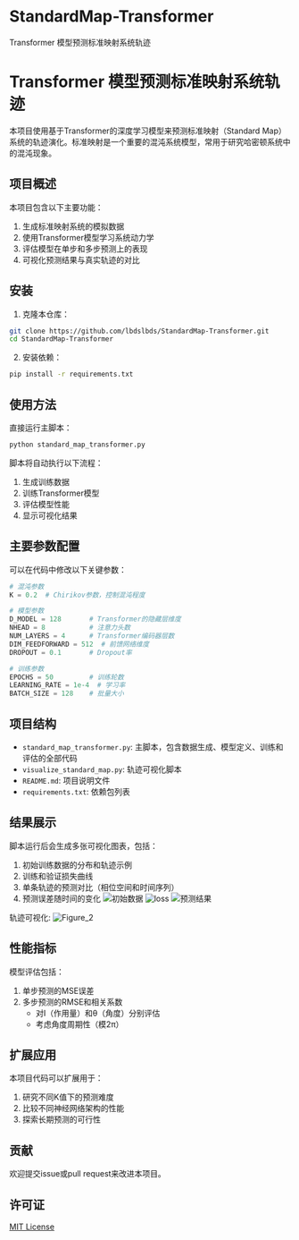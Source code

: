 # StandardMap-Transformer
Transformer 模型预测标准映射系统轨迹
# Transformer 模型预测标准映射系统轨迹

本项目使用基于Transformer的深度学习模型来预测标准映射（Standard Map）系统的轨迹演化。标准映射是一个重要的混沌系统模型，常用于研究哈密顿系统中的混沌现象。

## 项目概述

本项目包含以下主要功能：

1. 生成标准映射系统的模拟数据
2. 使用Transformer模型学习系统动力学
3. 评估模型在单步和多步预测上的表现
4. 可视化预测结果与真实轨迹的对比

## 安装

1. 克隆本仓库：
```bash
git clone https://github.com/lbdslbds/StandardMap-Transformer.git
cd StandardMap-Transformer
```

2. 安装依赖：
```bash
pip install -r requirements.txt
```

## 使用方法

直接运行主脚本：
```bash
python standard_map_transformer.py
```

脚本将自动执行以下流程：
1. 生成训练数据
2. 训练Transformer模型
3. 评估模型性能
4. 显示可视化结果

## 主要参数配置

可以在代码中修改以下关键参数：

```python
# 混沌参数
K = 0.2  # Chirikov参数，控制混沌程度

# 模型参数
D_MODEL = 128       # Transformer的隐藏层维度
NHEAD = 8           # 注意力头数
NUM_LAYERS = 4      # Transformer编码器层数
DIM_FEEDFORWARD = 512  # 前馈网络维度
DROPOUT = 0.1       # Dropout率

# 训练参数
EPOCHS = 50         # 训练轮数
LEARNING_RATE = 1e-4  # 学习率
BATCH_SIZE = 128    # 批量大小
```

## 项目结构

- `standard_map_transformer.py`: 主脚本，包含数据生成、模型定义、训练和评估的全部代码
- `visualize_standard_map.py`: 轨迹可视化脚本
- `README.md`: 项目说明文件
- `requirements.txt`: 依赖包列表

## 结果展示

脚本运行后会生成多张可视化图表，包括：

1. 初始训练数据的分布和轨迹示例
2. 训练和验证损失曲线
3. 单条轨迹的预测对比（相位空间和时间序列）
4. 预测误差随时间的变化
![初始数据](https://github.com/user-attachments/assets/2567430a-409f-4ac6-9117-b395958ea60b)
![loss](https://github.com/user-attachments/assets/4ac9f97b-b51a-4bde-a88b-34da133f6f60)
![预测结果](https://github.com/user-attachments/assets/a3b568d9-5794-4b69-9889-1b05b942a143)

轨迹可视化:
![Figure_2](https://github.com/user-attachments/assets/72376995-4e8b-45cd-8819-e55264b9900d)

## 性能指标

模型评估包括：

1. 单步预测的MSE误差
2. 多步预测的RMSE和相关系数
   - 对I（作用量）和θ（角度）分别评估
   - 考虑角度周期性（模2π）


## 扩展应用

本项目代码可以扩展用于：

1. 研究不同K值下的预测难度
2. 比较不同神经网络架构的性能
3. 探索长期预测的可行性

## 贡献

欢迎提交issue或pull request来改进本项目。

## 许可证

[MIT License](LICENSE)
